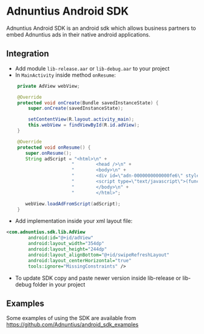 # Adnuntius Android SDK

Adnuntius Android SDK is an android sdk which allows business partners to embed Adnuntius ads in their native android applications.

## Integration

- Add module `lib-release.aar` or `lib-debug.aar` to your project
- In `MainActivity` inside method `onResume`:
```java
    private AdView webView;

    @Override
    protected void onCreate(Bundle savedInstanceState) {
        super.onCreate(savedInstanceState);

        setContentView(R.layout.activity_main);
        this.webView = findViewById(R.id.adView);
    }

    @Override
    protected void onResume() {
       super.onResume();
       String adScript = "<html>\n" +
                        "        <head />\n" +
                        "        <body>\n" +
                        "        <div id=\"adn-0000000000000fe6\" style=\"display:none\"></div>\n" +
                        "        <script type=\"text/javascript\">(function(d, s, e, t) { e = d.createElement(s); e.type = 'text/java' + s; e.async = 'async'; e.src = 'http' + ('https:' === location.protocol ? 's' : '') + '://cdn.adnuntius.com/adn.js'; t = d.getElementsByTagName(s)[0]; t.parentNode.insertBefore(e, t); })(document, 'script');window.adn = window.adn || {}; adn.calls = adn.calls || []; adn.calls.push(function() { adn.request({ adUnits: [ {auId: '0000000000000fe6', auW: 320, auH: 480 } ]}); });</script>\n" +
                        "        </body>\n" +
                        "        </html>";

       webView.loadAdFromScript(adScript);
    }
```
- Add implementation inside your xml layout file:
```xml
<com.adnuntius.sdk.lib.AdView
        android:id="@+id/adView"
        android:layout_width="354dp"
        android:layout_height="244dp"
        android:layout_alignBottom="@+id/swipeRefreshLayout"
        android:layout_centerHorizontal="true"
        tools:ignore="MissingConstraints" />
```

- To update SDK copy and paste newer version inside lib-release or lib-debug folder in your project

## Examples

Some examples of using the SDK are available from https://github.com/Adnuntius/android_sdk_examples


